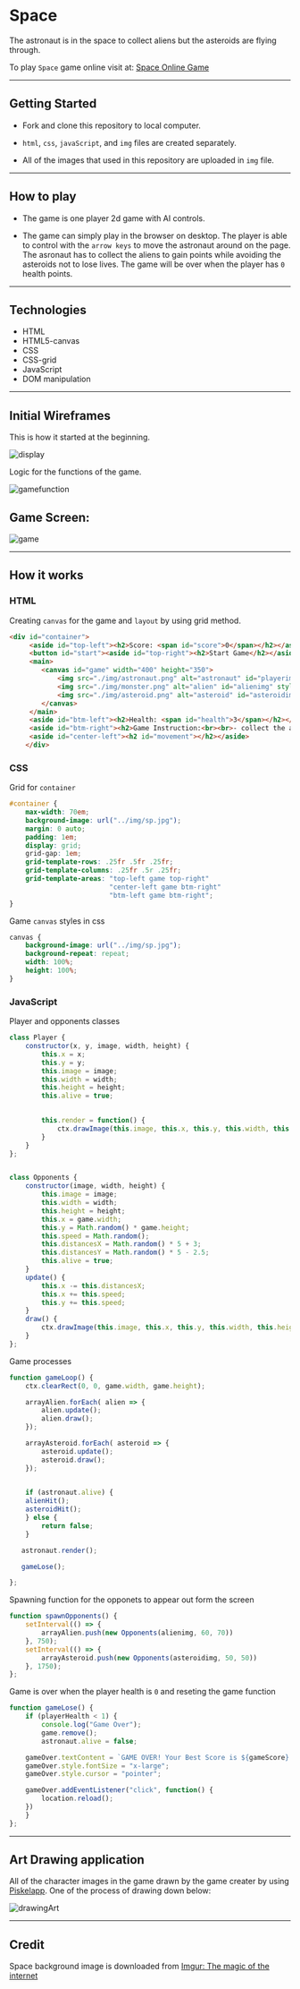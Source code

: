 # Space

The astronaut is in the space to collect aliens but the asteroids are flying through. 

To play `Space` game online visit at: [Space Online Game](https://hninmabalo.github.io/space-project-1-GA-SEI-/)

<hr />

## Getting Started

* Fork and clone this repository to local computer.

* `html`, `css`, `javaScript`, and `img` files are created separately.

* All of the images that used in this repository are uploaded in `img` file.

<hr />

## How to play

* The game is one player 2d game with AI controls. 

* The game can simply play in the browser on desktop. The player is able to control with the `arrow keys` to move the astronaut around on the page. The asronaut has to collect the aliens to gain points while avoiding the asteroids not to lose lives. The game will be over when the player has `0` health points.

<hr />

## Technologies

* HTML
* HTML5-canvas
* CSS
* CSS-grid
* JavaScript 
* DOM manipulation

<hr />

## Initial Wireframes 

This is how it started at the beginning. 

![display](img/game%20display%20scratch.png)

Logic for the functions of the game.

![gamefunction](img/game%20function%20scratch%20.png)

## Game Screen:

![game](img/Game%20display.png)

<hr />

## How it works 

### HTML

Creating `canvas` for the game and `layout` by using grid method.

```html
<div id="container">
     <aside id="top-left"><h2>Score: <span id="score">0</span></h2></aside>
     <button id="start"><aside id="top-right"><h2>Start Game</h2></aside></button>
     <main>
        <canvas id="game" width="400" height="350">
            <img src="./img/astronaut.png" alt="astronaut" id="playerimg" style="display: none;"> 
            <img src="./img/monster.png" alt="alien" id="alienimg" style="display: none;" >
            <img src="./img/asteroid.png" alt="asteroid" id="asteroidimg" style="display: none;">
        </canvas>
     </main>
     <aside id="btm-left"><h2>Health: <span id="health">3</span></h2></aside>
     <aside id="btm-right"><h2>Game Instruction:<br><br>- collect the aliens<br>- avoid the asteroids<br> <br>- use arrow keys<br> to control <br>the astronaut</h2></aside>
     <aside id="center-left"><h2 id="movement"></h2></aside>
    </div>
```

### CSS

Grid for `container` 

```css
#container {
    max-width: 70em;
    background-image: url("../img/sp.jpg");
    margin: 0 auto;
    padding: 1em;
    display: grid;
    grid-gap: 1em;
    grid-template-rows: .25fr .5fr .25fr;
    grid-template-columns: .25fr .5r .25fr;
    grid-template-areas: "top-left game top-right"
                         "center-left game btm-right"
                         "btm-left game btm-right";
}
```

Game `canvas` styles in css

```css
canvas {
    background-image: url("../img/sp.jpg");
    background-repeat: repeat;
    width: 100%;
    height: 100%;
}
```

### JavaScript

Player and opponents classes

```javascript
class Player {
    constructor(x, y, image, width, height) {
        this.x = x;
        this.y = y;
        this.image = image;
        this.width = width;
        this.height = height;
        this.alive = true;
        

        this.render = function() {
            ctx.drawImage(this.image, this.x, this.y, this.width, this.height);
        }
    }
};


class Opponents {
    constructor(image, width, height) {
        this.image = image;
        this.width = width;
        this.height = height;
        this.x = game.width;
        this.y = Math.random() * game.height;
        this.speed = Math.random();
        this.distancesX = Math.random() * 5 + 3;
        this.distancesY = Math.random() * 5 - 2.5;
        this.alive = true;
    }
    update() {
        this.x -= this.distancesX;
        this.x += this.speed;
        this.y += this.speed;   
    }
    draw() {
        ctx.drawImage(this.image, this.x, this.y, this.width, this.height);
    }
};
```
Game processes

```javascript
function gameLoop() {
    ctx.clearRect(0, 0, game.width, game.height);

    arrayAlien.forEach( alien => {
        alien.update();
        alien.draw();
    });

    arrayAsteroid.forEach( asteroid => {
        asteroid.update();
        asteroid.draw();
    });

    
    if (astronaut.alive) {
    alienHit();
    asteroidHit();
    } else {
        return false;
    }

   astronaut.render();

   gameLose();

};
```
Spawning function for the opponets to appear out form the screen 

```javascript
function spawnOpponents() {
    setInterval(() => {
        arrayAlien.push(new Opponents(alienimg, 60, 70))
    }, 750); 
    setInterval(() => {
        arrayAsteroid.push(new Opponents(asteroidimg, 50, 50))
    }, 1750);
};
```

Game is over when the player health is `0` and reseting the game function 

```javascript
function gameLose() {
    if (playerHealth < 1) {
        console.log("Game Over");
        game.remove();
        astronaut.alive = false;

    gameOver.textContent = `GAME OVER! Your Best Score is ${gameScore}! Click here to play again!`;
    gameOver.style.fontSize = "x-large";
    gameOver.style.cursor = "pointer";

    gameOver.addEventListener("click", function() {
        location.reload();
    })
    }
};
```
<hr />

## Art Drawing application 

All of the character images in the game drawn by the game creater by using [Piskelapp](https://www.piskelapp.com/). One of the process of drawing down below:

![drawingArt](img/asteroid%20piskel.png)

<hr />

## Credit

Space background image is downloaded from [Imgur: The magic of the internet ](https://imgur.com/YWuotPe.jpg)

